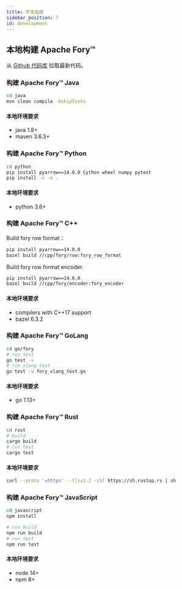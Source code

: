 ```yaml
---
title: 开发指南
sidebar_position: 7
id: development
---
```


## 本地构建 Apache Fory™

从 [Github 代码库](https://github.com/apache/fory) 拉取最新代码。

### 构建 Apache Fory™ Java

```bash
cd java
mvn clean compile -DskipTests
```

#### 本地环境要求

- java 1.8+
- maven 3.6.3+

### 构建 Apache Fory™ Python

```bash
cd python
pip install pyarrow==14.0.0 Cython wheel numpy pytest
pip install -v -e .
```

#### 本地环境要求

- python 3.6+

### 构建 Apache Fory™ C++

Build fory row format：

```bash
pip install pyarrow==14.0.0
bazel build //cpp/fory/row:fory_row_format
```

Build fory row format encoder:

```bash
pip install pyarrow==14.0.0
bazel build //cpp/fory/encoder:fory_encoder
```

#### 本地环境要求

- compilers with C++17 support
- bazel 6.3.2

### 构建 Apache Fory™ GoLang

```bash
cd go/fory
# run test
go test -v
# run xlang test
go test -v fory_xlang_test.go
```

#### 本地环境要求

- go 1.13+

### 构建 Apache Fory™ Rust

```bash
cd rust
# build
cargo build
# run test
cargo test
```

#### 本地环境要求

```bash
curl --proto '=https' --tlsv1.2 -sSf https://sh.rustup.rs | sh
```

### 构建 Apache Fory™ JavaScript

```bash
cd javascript
npm install

# run build
npm run build
# run test
npm run test
```

#### 本地环境要求

- node 14+
- npm 8+
